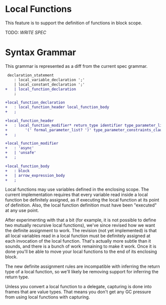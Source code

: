 Local Functions
===============

This feature is to support the definition of functions in block scope.

TODO: _WRITE SPEC_


Syntax Grammar
==============

This grammar is represented as a diff from the current spec grammar.

```diff
 declaration_statement
    : local_variable_declaration ';'
    | local_constant_declaration ';'
+   | local_function_declaration
    ;

+local_function_declaration
+   : local_function_header local_function_body
+   ;

+local_function_header
+   : local_function_modifier* return_type identifier type_parameter_list?
+        '(' formal_parameter_list? ')' type_parameter_constraints_clauses
+   ;

+local_function_modifier
+   : 'async'
+   | 'unsafe'
+   ;

+local_function_body
+   : block
+   | arrow_expression_body
+   ;
```

Local functions may use variables defined in the enclosing scope. The current
implementation requires that every variable read inside a local function be
definitely assigned, as if executing the local function at its point of
definition. Also, the local function definition must have been "executed" at
any use point.

After experimenting with that a bit (for example, it is not possible to define
two mutually recursive local functions), we've since revised how we want the
definite assignment to work. The revision (not yet implemented) is that all
local variables read in a local function must be definitely assigned at each
invocation of the local function. That's actually more subtle than it sounds,
and there is a bunch of work remaining to make it work. Once it is done you'll
be able to move your local functions to the end of its enclosing block.

The new definite assignment rules are incompatible with inferring the return
type of a local function, so we'll likely be removing support for inferring the
return type.

Unless you convert a local function to a delegate, capturing is done into
frames that are value types. That means you don't get any GC pressure from
using local functions with capturing.

